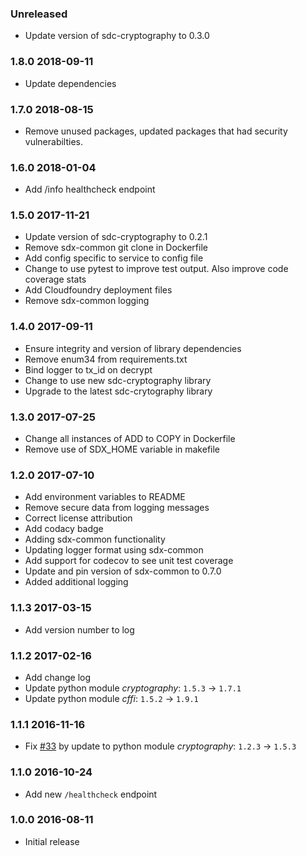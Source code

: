 ### Unreleased
  - Update version of sdc-cryptography to 0.3.0

### 1.8.0 2018-09-11
  - Update dependencies

### 1.7.0 2018-08-15
  - Remove unused packages, updated packages that had security vulnerabilties.
  
### 1.6.0 2018-01-04
  - Add /info healthcheck endpoint

### 1.5.0 2017-11-21
  - Update version of sdc-cryptography to 0.2.1
  - Remove sdx-common git clone in Dockerfile
  - Add config specific to service to config file
  - Change to use pytest to improve test output. Also improve code coverage stats
  - Add Cloudfoundry deployment files
  - Remove sdx-common logging

### 1.4.0 2017-09-11
  - Ensure integrity and version of library dependencies
  - Remove enum34 from requirements.txt
  - Bind logger to tx_id on decrypt
  - Change to use new sdc-cryptography library
  - Upgrade to the latest sdc-crytography library

### 1.3.0 2017-07-25
  - Change all instances of ADD to COPY in Dockerfile
  - Remove use of SDX_HOME variable in makefile

### 1.2.0 2017-07-10
  - Add environment variables to README
  - Remove secure data from logging messages
  - Correct license attribution
  - Add codacy badge
  - Adding sdx-common functionality
  - Updating logger format using sdx-common
  - Add support for codecov to see unit test coverage
  - Update and pin version of sdx-common to 0.7.0
  - Added additional logging


### 1.1.3 2017-03-15
  - Add version number to log

### 1.1.2 2017-02-16
  - Add change log
  - Update python module _cryptography_: `1.5.3` -> `1.7.1`
  - Update python module _cffi_: `1.5.2` -> `1.9.1`

### 1.1.1 2016-11-16
  - Fix [#33](https://github.com/ONSdigital/sdx-decrypt/issues/33) by update to python module _cryptography_: `1.2.3` -> `1.5.3`

### 1.1.0 2016-10-24
  - Add new `/healthcheck` endpoint

### 1.0.0 2016-08-11
  - Initial release
